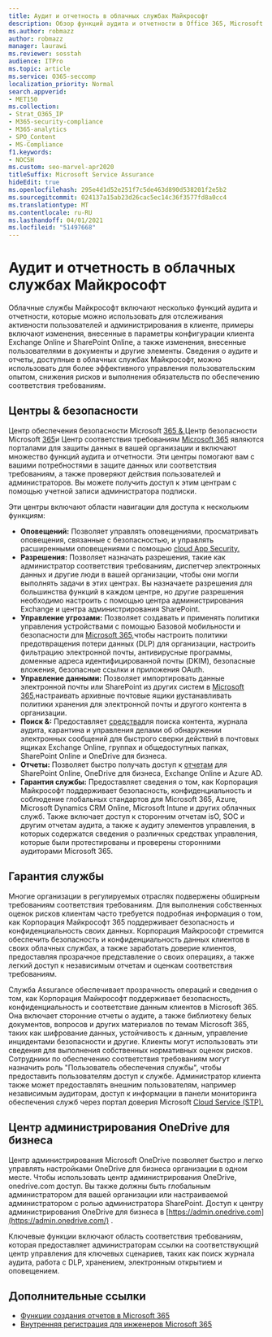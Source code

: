 ```yaml
---
title: Аудит и отчетность в облачных службах Майкрософт
description: Обзор функций аудита и отчетности в Office 365, Microsoft 365 и Service Assurance.
ms.author: robmazz
author: robmazz
manager: laurawi
ms.reviewer: sosstah
audience: ITPro
ms.topic: article
ms.service: O365-seccomp
localization_priority: Normal
search.appverid:
- MET150
ms.collection:
- Strat_O365_IP
- M365-security-compliance
- M365-analytics
- SPO_Content
- MS-Compliance
f1.keywords:
- NOCSH
ms.custom: seo-marvel-apr2020
titleSuffix: Microsoft Service Assurance
hideEdit: true
ms.openlocfilehash: 295e4d1d52e251f7c5de463d890d538201f2e5b2
ms.sourcegitcommit: 024137a15ab23d26cac5ec14c36f3577fd8a0cc4
ms.translationtype: MT
ms.contentlocale: ru-RU
ms.lasthandoff: 04/01/2021
ms.locfileid: "51497668"
---
```

# <a name="auditing-and-reporting-in-microsoft-cloud-services"></a>Аудит и отчетность в облачных службах Майкрософт

Облачные службы Майкрософт включают несколько функций аудита и отчетности, которые можно использовать для отслеживания активности пользователей и администрирования в клиенте, примеры включают изменения, внесенные в параметры конфигурации клиента Exchange Online и SharePoint Online, а также изменения, внесенные пользователями в документы и другие элементы. Сведения о аудите и отчеты, доступные в облачных службах Майкрософт, можно использовать для более эффективного управления пользовательским опытом, снижения рисков и выполнения обязательств по обеспечению соответствия требованиям.

## <a name="security--compliance-centers"></a>Центры & безопасности

Центр обеспечения безопасности Microsoft [365 &,](https://protection.office.com)Центр безопасности Microsoft [365](https://security.microsoft.com)и Центр соответствия требованиям [Microsoft 365](https://compliance.microsoft.com) являются порталами для защиты данных в вашей организации и включают множество функций аудита и отчетности. Эти центры помогают вам с вашими потребностями в защите данных или соответствия требованиям, а также проверяют действия пользователей и администраторов. Вы можете получить доступ к этим центрам с помощью учетной записи администратора подписки.

Эти центры включают области навигации для доступа к нескольким функциям:

- **Оповещений:** Позволяет управлять оповещениями, просматривать оповещения, связанные с безопасностью, и управлять расширенными оповещениями с помощью [cloud App Security.](/cloud-app-security/what-is-cloud-app-security)
- **Разрешения:** Позволяет назначать [](/microsoft-365/security/office-365-security/grant-access-to-the-security-and-compliance-center) разрешения, такие как администратор соответствия требованиям, диспетчер электронных данных и другие люди в вашей организации, чтобы они могли выполнять задачи в этих центрах. Вы назначаете разрешения для большинства функций в каждом центре, но другие разрешения необходимо настроить с помощью центра администрирования Exchange и центра администрирования SharePoint.
- **Управление угрозами:** Позволяет создавать и применять политики управления устройствами с помощью Базовой мобильности и безопасности для [Microsoft 365,](https://support.microsoft.com/office/overview-of-basic-mobility-and-security-for-microsoft-365-faa7d8e5-645d-4d59-839c-c8d4c1869e4a)чтобы настроить политики предотвращения потери данных (DLP) для организации, настроить фильтрацию электронной почты, антивирусные программы, доменные адреса идентифицированной почты (DKIM), безопасные вложения, безопасные ссылки и приложения OAuth. [](/microsoft-365/compliance/data-loss-prevention-policies)
- **Управление данными:** Позволяет импортировать данные электронной почты или SharePoint из других систем в [Microsoft 365,](https://support.office.com/article/Import-PST-files-or-SharePoint-data-to-Office-365-ba688e0a-0fcb-4bd7-8e57-2b669564ea84)настраивать архивные почтовые ящики [и](https://support.office.com/article/Enable-archive-mailboxes-in-the-Office-365-Security-Compliance-Center-268a109e-7843-405b-bb3d-b9393b2342ce)устанавливать политики хранения для электронной почты и другого контента в организации. [](/microsoft-365/compliance/retention-policies)
- **Поиск &:** Предоставляет [средства](https://support.office.com/article/Run-a-Content-Search-in-the-Office-365-Security-Compliance-Center-61852fd9-fe8a-4880-a339-cb19ed3bff4a)для поиска контента, [](https://support.office.com/article/Manage-eDiscovery-cases-in-the-Office-365-Security-Compliance-Center-edea80d6-20a7-40fb-b8c4-5e8c8395f6da) журнала аудита, карантина и управления делами об обнаружении электронных сообщений для быстрого сверки действий в почтовых ящиках Exchange Online, группах и общедоступных папках, SharePoint Online и OneDrive для бизнеса. [](https://support.office.com/article/Search-the-audit-log-in-the-Office-365-Security-Compliance-Center-0d4d0f35-390b-4518-800e-0c7ec95e946c)
- **Отчеты:** Позволяет быстро получать доступ к [отчетам](https://support.office.com/article/Reports-in-the-Office-365-Security-Compliance-Center-7acd33ce-1ec8-49fb-b625-43bac7b58c5a) для SharePoint Online, OneDrive для бизнеса, Exchange Online и Azure AD.
- **Гарантия службы:** Предоставляет сведения о том, как Корпорация Майкрософт поддерживает безопасность, конфиденциальность и соблюдение глобальных стандартов для Microsoft 365, Azure, Microsoft Dynamics CRM Online, Microsoft Intune и других облачных служб. Также включает доступ к сторонним отчетам isO, SOC и другим отчетам аудита, а также к аудиту элементов управления, в которых содержатся сведения о различных средствах управления, которые были протестированы и проверены сторонними аудиторами Microsoft 365.

## <a name="service-assurance"></a>Гарантия службы

Многие организации в регулируемых отраслях подвержены обширным требованиям соответствия требованиям. Для выполнения собственных оценок рисков клиентам часто требуется подробная информация о том, как Корпорация Майкрософт 365 поддерживает безопасность и конфиденциальность своих данных. Корпорация Майкрософт стремится обеспечить безопасность и конфиденциальность данных клиентов в своих облачных службах, а также заработать доверие клиентов, предоставляя прозрачное представление о своих операциях, а также легкий доступ к независимым отчетам и оценкам соответствия требованиям.

Служба Assurance обеспечивает прозрачность операций и сведения о том, как Корпорация Майкрософт поддерживает безопасность, конфиденциальность и соответствие данным клиентов в Microsoft 365. Она включает сторонние отчеты о аудите, а также библиотеку белых документов, вопросов и других материалов по темам Microsoft 365, таких как шифрование данных, устойчивость к данным, управление инцидентами безопасности и другие. Клиенты могут использовать эти сведения для выполнения собственных нормативных оценок рисков. Сотрудники по обеспечению соответствия требованиям могут назначить роль "Пользователь обеспечения службы", чтобы предоставить пользователям доступ к службе. Администратор клиента также может предоставлять внешним пользователям, например независимым аудиторам, доступ к информации в панели мониторинга обеспечения служб через портал доверия Microsoft [Cloud Service (STP).](https://aka.ms/STP)

## <a name="onedrive-for-business-admin-center"></a>Центр администрирования OneDrive для бизнеса

Центр администрирования Microsoft OneDrive позволяет быстро и легко управлять настройками OneDrive для бизнеса организации в одном месте. Чтобы использовать центр администрирования OneDrive, onedrive.com доступ. Вы также должны быть глобальным администратором для вашей организации или настраиваемой администратором с ролью администратора SharePoint. Доступ к центру администрирования OneDrive для бизнеса в [https://admin.onedrive.com](https://admin.onedrive.com/) .

Ключевые функции включают область соответствия требованиям, которая предоставляет администраторам ссылки на соответствующий центр управления для ключевых сценариев, таких как поиск журнала аудита, работа с DLP, хранением, электронным открытием и оповещением.

## <a name="related-links"></a>Дополнительные ссылки

- [Функции создания отчетов в Microsoft 365](assurance-reporting-features.md)
- [Внутренняя регистрация для инженеров Microsoft 365](assurance-internal-logging.md)

